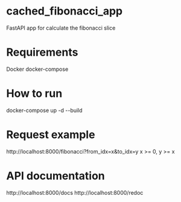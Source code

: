 # cached_fibonacci_app
FastAPI app for calculate the fibonacci slice

# Requirements
Docker
docker-compose

# How to run
docker-compose up -d --build

# Request example
http://localhost:8000/fibonacci?from_idx=x&to_idx=y 
x >= 0, y >= x

# API documentation
http://localhost:8000/docs
http://localhost:8000/redoc
